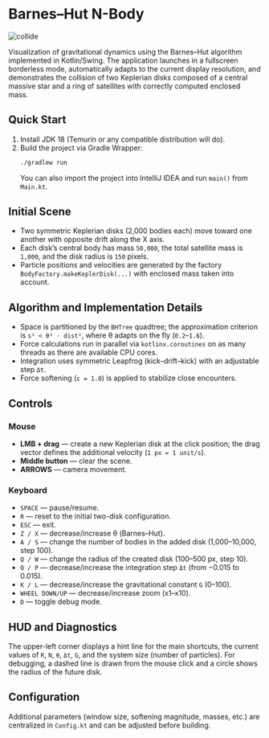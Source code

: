 # Barnes–Hut N-Body

![collide](collide.gif)

Visualization of gravitational dynamics using the Barnes–Hut algorithm implemented in Kotlin/Swing. The application launches in a fullscreen borderless mode, automatically adapts to the current display resolution, and demonstrates the collision of two Keplerian disks composed of a central massive star and a ring of satellites with correctly computed enclosed mass.

## Quick Start

1. Install JDK 18 (Temurin or any compatible distribution will do).
2. Build the project via Gradle Wrapper:
   ```bash
   ./gradlew run
   ```
   You can also import the project into IntelliJ IDEA and run `main()` from `Main.kt`.

## Initial Scene

* Two symmetric Keplerian disks (2,000 bodies each) move toward one another with opposite drift along the X axis.
* Each disk’s central body has mass `50,000`, the total satellite mass is `1,000`, and the disk radius is `150` pixels.
* Particle positions and velocities are generated by the factory `BodyFactory.makeKeplerDisk(...)` with enclosed mass taken into account.

## Algorithm and Implementation Details

* Space is partitioned by the `BHTree` quadtree; the approximation criterion is `s² < θ² · dist²`, where θ adapts on the fly (`0.2`–`1.6`).
* Force calculations run in parallel via `kotlinx.coroutines` on as many threads as there are available CPU cores.
* Integration uses symmetric Leapfrog (kick–drift–kick) with an adjustable step `Δt`.
* Force softening (`ε = 1.0`) is applied to stabilize close encounters.

## Controls

### Mouse
* **LMB + drag** — create a new Keplerian disk at the click position; the drag vector defines the additional velocity (`1 px = 1 unit/s`).
* **Middle button** — clear the scene.
* **ARROWS** — camera movement.

### Keyboard
* `SPACE` — pause/resume.
* `R` — reset to the initial two-disk configuration.
* `ESC` — exit.
* `Z / X` — decrease/increase θ (Barnes–Hut).
* `A / S` — change the number of bodies in the added disk (1,000–10,000, step 100).
* `Q / W` — change the radius of the created disk (100–500 px, step 10).
* `O / P` — decrease/increase the integration step `Δt` (from −0.015 to 0.015).
* `K / L` — decrease/increase the gravitational constant `G` (0–100).
* `WHEEL DOWN/UP` — decrease/increase zoom (x1–x10).
* `D` — toggle debug mode.

## HUD and Diagnostics

The upper-left corner displays a hint line for the main shortcuts, the current values of `R`, `N`, `θ`, `Δt`, `G`, and the system size (number of particles). For debugging, a dashed line is drawn from the mouse click and a circle shows the radius of the future disk.

## Configuration

Additional parameters (window size, softening magnitude, masses, etc.) are centralized in `Config.kt` and can be adjusted before building.
